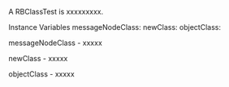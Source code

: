 A RBClassTest is xxxxxxxxx.Instance Variables	messageNodeClass:		<Object>	newClass:		<Object>	objectClass:		<Object>messageNodeClass	- xxxxxnewClass	- xxxxxobjectClass	- xxxxx